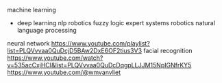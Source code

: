 machine learning
- deep learning
nlp
robotics
fuzzy logic
expert systems
robotics
natural language processing

neural network https://www.youtube.com/playlist?list=PLQVvvaa0QuDcjD5BAw2DxE6OF2tius3V3
facial recognition https://www.youtube.com/watch?v=535acCxjHCI&list=PLQVvvaa0QuDcDqgpLLJJM15NpIGNfrKY5
https://www.youtube.com/@wmvanvliet

